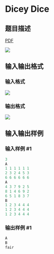 # Dicey Dice

## 题目描述

[problemUrl]: https://uva.onlinejudge.org/index.php?option=com_onlinejudge&Itemid=8&category=823&page=show_problem&problem=4616

[PDF](https://uva.onlinejudge.org/external/127/p12763.pdf)

![](https://cdn.luogu.com.cn/upload/vjudge_pic/UVA12763/90b2ddd37c837c9c47f991db8afc63ecc5aca80b.png)

## 输入输出格式

### 输入格式

![](https://cdn.luogu.com.cn/upload/vjudge_pic/UVA12763/81aa6d10d0fed5c2fc612a7c7f2cad08f0620e02.png)

### 输出格式

![](https://cdn.luogu.com.cn/upload/vjudge_pic/UVA12763/0017fa67673578a0a436bc68b71fd8250466aa8e.png)

## 输入输出样例

### 输入样例 #1

```cpp
3
A
1 1 1 1 1 1
2 3 2 4 5 3
6 6 6 6 6 6
A
4 3 7 9 2 5
8 1 4 6 9 2
6 5 1 8 3 7
B
1 2 3 4 4 4
1 2 3 4 4 4
1 2 3 4 4 4
```


### 输出样例 #1

```cpp
A
B
fair
```


